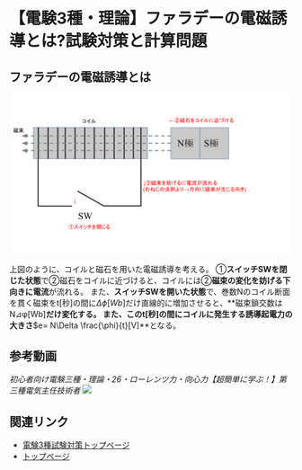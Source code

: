 # 【電験3種・理論】ファラデーの電磁誘導とは?試験対策と計算問題

## ファラデーの電磁誘導とは

![picture 1](./assets/2-4-faradays-electromagnetic-induction1.png)  

上図のように、コイルと磁石を用いた電磁誘導を考える。 
①**スイッチSWを閉じた状態**で②磁石をコイルに近づけると、コイルには②**磁束の変化を妨げる下向きに電流**が流れる。 
また、**スイッチSWを開いた状態**で、巻数Nのコイル断面を貫く磁束をt[秒]の間に$\Delta \phi [Wb]$だけ直線的に増加させると、**磁束鎖交数はN⊿φ[Wb]**だけ変化する。 
また、このt[秒]の間にコイルに発生する誘導起電力の大きさ**$e= N\Delta \frac{\phi}{t}[V]**となる。 

## 参考動画

*初心者向け電験三種・理論・26・ローレンツ力・向心力【超簡単に学ぶ！】第三種電気主任技術者*
 [![](https://img.youtube.com/vi/nGDCDOmbT0A/0.jpg)](https://www.youtube.com/watch?v=nGDCDOmbT0A)

## 関連リンク

- [電験3種試験対策トップページ](../index.md)
- [トップページ](../../../index.md)